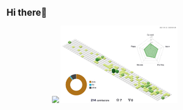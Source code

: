 



## Hi there👋
<div align="center">

 <img height="180em" src="https://github-readme-stats-sigma-five.vercel.app/api?username=hdygxsj&show_icons=true&theme=radical"/>

 <img height="180em" src="./profile-3d-contrib/profile-green.svg"/>

</div>


